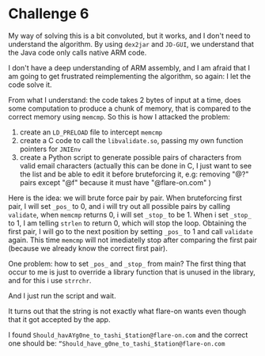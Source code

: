 # Challenge 6

My way of solving this is a bit convoluted, but it works, and I don't need to understand the algorithm. By using `dex2jar` and `JD-GUI`, we understand that the Java code only calls native ARM code.

I don't have a deep understanding of ARM assembly, and I am afraid that I am going to get frustrated reimplementing the algorithm, so again: I let the code solve it.

From what I understand: the code takes 2 bytes of input at a time, does some computation to produce a chunk of memory, that is compared to the correct memory using `memcmp`. So this is how I attacked the problem:

1. create an `LD_PRELOAD` file to intercept `memcmp`
2. create a C code to call the `libvalidate.so`, passing my own function pointers for `JNIEnv`
3. create a Python script to generate possible pairs of characters from valid email characters (actually this can be done in C, I just want to see the list and be able to edit it before bruteforcing it, e.g: removing "@?" pairs  except "@f" because it must have "@flare-on.com" )

Here is the idea: we will brute force pair by pair. When bruteforcing first pair, I will set `_pos_` to 0, and i will try out all possible pairs by calling `validate`, when `memcmp` returns 0, i will set `_stop_` to be 1. When i set `_stop_` to 1, I am telling `strlen` to return 0, which will stop the loop.  Obtaining the first pair, I will go to the next position by setting `_pos_` to 1 and call `validate` again. This time `memcmp` will not imediatelly stop after comparing the first pair (because we already know the correct first pair).

One problem: how to set `_pos_` and `_stop_` from main? The first thing that occur to me is just to override a library function that is unused in the library, and for this i use `strrchr`. 

And I just run the script and wait.

It turns out that the string is not exactly what flare-on wants even though that it got accepted by the app.

I found `Should_havAYg0ne_to_tashi_$tation@flare-on.com` and the correct one should be: `“Should_have_g0ne_to_tashi_$tation@flare-on.com`
